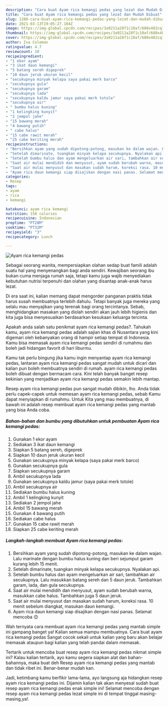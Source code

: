 ```yaml
---
description: "Cara buat Ayam rica kemangi pedas yang lezat dan Mudah Dibuat"
title: "Cara buat Ayam rica kemangi pedas yang lezat dan Mudah Dibuat"
slug: 1288-cara-buat-ayam-rica-kemangi-pedas-yang-lezat-dan-mudah-dibuat
date: 2021-03-13T19:05:27.104Z
image: https://img-global.cpcdn.com/recipes/3a9211a28f1c10af/680x482cq70/ayam-rica-kemangi-pedas-foto-resep-utama.jpg
thumbnail: https://img-global.cpcdn.com/recipes/3a9211a28f1c10af/680x482cq70/ayam-rica-kemangi-pedas-foto-resep-utama.jpg
cover: https://img-global.cpcdn.com/recipes/3a9211a28f1c10af/680x482cq70/ayam-rica-kemangi-pedas-foto-resep-utama.jpg
author: Iva Coleman
ratingvalue: 4.7
reviewcount: 10
recipeingredient:
- "1 ekor ayam"
- "3 ikat daun kemangi"
- "5 batang sereh digeprek"
- "10 daun jeruk ukuran kecil"
- "secukupnya minyak kelapa saya pakai merk barco"
- "secukupnya gula"
- "secukupnya garam"
- "secukupnya lada"
- "secukupnya kaldu jamur saya pakai merk totole"
- "secukupnya air"
- " bumbu halus kuning"
- "1 kelingking kunyit"
- "2 jempol jahe"
- "15 bawang merah"
- "4 bawang putih"
- " cabe halus"
- "15 cabe rawit merah"
- "25 cabe keriting merah"
recipeinstructions:
- "Bersihkan ayam yang sudah dipotong-potong, masukan ke dalam wajan. Lalu marinate dengan bumbu halus kuning dan beri sejumput garam kurang lebih 15 menit."
- "Setelah dimarinate, tuangkan minyak kelapa secukupnya. Nyalakan api."
- "Setelah bumbu halus dan ayam mengeluarkan air sari, tambahkan air secukupnya. Lalu masukkan batang sereh dan 5 daun jeruk. Tambahkan garam, lada, dan gula secukupnya."
- "Saat air mulai mendidih dan menyusut, ayam sudah berubah warna, masukkan cabe halus. Tambahkan juga 5 daun jeruk."
- "Saat air mulai menyusut dan masakan sudah harum, koreksi rasa. 10 menit sebelum diangkat, masukan daun kemangi."
- "Ayam rica daun kemangi siap disajikan dengan nasi panas. Selamat mencoba 😊"
categories:
- Resep
tags:
- ayam
- rica
- kemangi

katakunci: ayam rica kemangi 
nutrition: 158 calories
recipecuisine: Indonesian
preptime: "PT28M"
cooktime: "PT32M"
recipeyield: "3"
recipecategory: Lunch

---
```



![Ayam rica kemangi pedas](https://img-global.cpcdn.com/recipes/3a9211a28f1c10af/680x482cq70/ayam-rica-kemangi-pedas-foto-resep-utama.jpg)

Sebagai seorang wanita, mempersiapkan olahan sedap buat famili adalah suatu hal yang menyenangkan bagi anda sendiri. Kewajiban seorang ibu bukan cuma menjaga rumah saja, tetapi kamu juga wajib menyediakan kebutuhan nutrisi terpenuhi dan olahan yang disantap anak-anak harus lezat.

Di era  saat ini, kalian memang dapat mengorder panganan praktis tidak harus susah membuatnya terlebih dahulu. Tetapi banyak juga mereka yang selalu mau menyajikan yang terenak bagi orang tercintanya. Sebab, menghidangkan masakan yang diolah sendiri akan jauh lebih higienis dan kita juga bisa menyesuaikan berdasarkan kesukaan keluarga tercinta. 



Apakah anda salah satu penikmat ayam rica kemangi pedas?. Tahukah kamu, ayam rica kemangi pedas adalah sajian khas di Nusantara yang kini digemari oleh kebanyakan orang di hampir setiap tempat di Indonesia. Kamu bisa memasak ayam rica kemangi pedas sendiri di rumahmu dan boleh jadi hidangan favorit di hari liburmu.

Kamu tak perlu bingung jika kamu ingin menyantap ayam rica kemangi pedas, lantaran ayam rica kemangi pedas sangat mudah untuk dicari dan kalian pun boleh membuatnya sendiri di rumah. ayam rica kemangi pedas boleh dibuat dengan bermacam cara. Kini telah banyak banget resep kekinian yang menjadikan ayam rica kemangi pedas semakin lebih mantap.

Resep ayam rica kemangi pedas pun sangat mudah dibikin, lho. Anda tidak perlu capek-capek untuk memesan ayam rica kemangi pedas, sebab Kamu dapat menyiapkan di rumahmu. Untuk Kita yang mau membuatnya, di bawah ini adalah resep membuat ayam rica kemangi pedas yang mantab yang bisa Anda coba.

<!--inarticleads1-->

##### Bahan-bahan dan bumbu yang dibutuhkan untuk pembuatan Ayam rica kemangi pedas:

1. Gunakan 1 ekor ayam
1. Sediakan 3 ikat daun kemangi
1. Siapkan 5 batang sereh, digeprek
1. Siapkan 10 daun jeruk ukuran kecil
1. Gunakan secukupnya minyak kelapa (saya pakai merk barco)
1. Gunakan secukupnya gula
1. Siapkan secukupnya garam
1. Ambil secukupnya lada
1. Gunakan secukupnya kaldu jamur (saya pakai merk totole)
1. Ambil secukupnya air
1. Sediakan  bumbu halus kuning
1. Ambil 1 kelingking kunyit
1. Sediakan 2 jempol jahe
1. Ambil 15 bawang merah
1. Gunakan 4 bawang putih
1. Sediakan  cabe halus
1. Gunakan 15 cabe rawit merah
1. Siapkan 25 cabe keriting merah




<!--inarticleads2-->

##### Langkah-langkah membuat Ayam rica kemangi pedas:

1. Bersihkan ayam yang sudah dipotong-potong, masukan ke dalam wajan. Lalu marinate dengan bumbu halus kuning dan beri sejumput garam kurang lebih 15 menit.
1. Setelah dimarinate, tuangkan minyak kelapa secukupnya. Nyalakan api.
1. Setelah bumbu halus dan ayam mengeluarkan air sari, tambahkan air secukupnya. Lalu masukkan batang sereh dan 5 daun jeruk. Tambahkan garam, lada, dan gula secukupnya.
1. Saat air mulai mendidih dan menyusut, ayam sudah berubah warna, masukkan cabe halus. Tambahkan juga 5 daun jeruk.
1. Saat air mulai menyusut dan masakan sudah harum, koreksi rasa. 10 menit sebelum diangkat, masukan daun kemangi.
1. Ayam rica daun kemangi siap disajikan dengan nasi panas. Selamat mencoba 😊




Wah ternyata cara membuat ayam rica kemangi pedas yang mantab simple ini gampang banget ya! Kalian semua mampu membuatnya. Cara buat ayam rica kemangi pedas Sangat cocok sekali untuk kalian yang baru akan belajar memasak ataupun bagi kalian yang telah pandai dalam memasak.

Tertarik untuk mencoba buat resep ayam rica kemangi pedas nikmat simple ini? Kalau kalian tertarik, ayo kamu segera siapkan alat dan bahan-bahannya, maka buat deh Resep ayam rica kemangi pedas yang mantab dan tidak ribet ini. Benar-benar mudah kan. 

Jadi, ketimbang kamu berfikir lama-lama, ayo langsung aja hidangkan resep ayam rica kemangi pedas ini. Dijamin kalian tak akan menyesal sudah buat resep ayam rica kemangi pedas enak simple ini! Selamat mencoba dengan resep ayam rica kemangi pedas lezat simple ini di tempat tinggal masing-masing,ya!.

